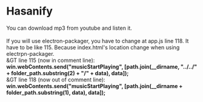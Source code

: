 # Hasanify
You can download mp3 from youtube and listen it.
<br>
<br>
If you will use electron-packager, you have to change at app.js line 118. It have to be like 115. Because index.html's location change when using electrpn-packager.
<br>
&GT line 115 (now in comment line): <b>win.webContents.send("musicStartPlaying", [path.join(__dirname, "../../" + folder_path.substring(2) + "/" + data), data]);</b>
<br>
&GT line 118 (now out of comment line): <b>win.webContents.send("musicStartPlaying", [path.join(__dirname + folder_path.substring(1), data), data]);</b>
